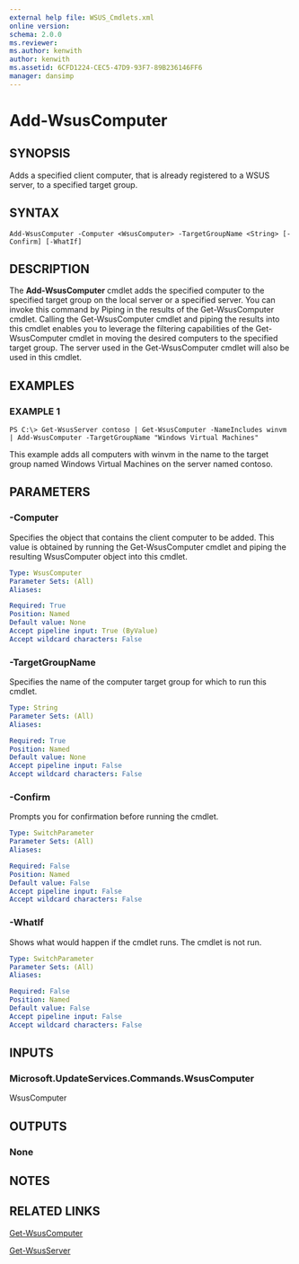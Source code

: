 ```yaml
---
external help file: WSUS_Cmdlets.xml
online version: 
schema: 2.0.0
ms.reviewer:
ms.author: kenwith
author: kenwith
ms.assetid: 6CFD1224-CEC5-47D9-93F7-89B236146FF6
manager: dansimp
---
```


# Add-WsusComputer

## SYNOPSIS
Adds a specified client computer, that is already registered to a WSUS server, to a specified target group.

## SYNTAX

```
Add-WsusComputer -Computer <WsusComputer> -TargetGroupName <String> [-Confirm] [-WhatIf]
```

## DESCRIPTION
The **Add-WsusComputer** cmdlet adds the specified computer to the specified target group on the local server or a specified server.
You can invoke this command by Piping in the results of the Get-WsusComputer cmdlet.
Calling the Get-WsusComputer cmdlet and piping the results into this cmdlet enables you to leverage the filtering capabilities of the Get-WsusComputer cmdlet in moving the desired computers to the specified target group.
The server used in the Get-WsusComputer cmdlet will also be used in this cmdlet.

## EXAMPLES

### EXAMPLE 1
```
PS C:\> Get-WsusServer contoso | Get-WsusComputer -NameIncludes winvm | Add-WsusComputer -TargetGroupName "Windows Virtual Machines"
```

This example adds all computers with winvm in the name to the target group named Windows Virtual Machines on the server named contoso.

## PARAMETERS

### -Computer
Specifies the object that contains the client computer to be added.
This value is obtained by running the Get-WsusComputer cmdlet and piping the resulting WsusComputer object into this cmdlet.

```yaml
Type: WsusComputer
Parameter Sets: (All)
Aliases: 

Required: True
Position: Named
Default value: None
Accept pipeline input: True (ByValue)
Accept wildcard characters: False
```

### -TargetGroupName
Specifies the name of the computer target group for which to run this cmdlet.

```yaml
Type: String
Parameter Sets: (All)
Aliases: 

Required: True
Position: Named
Default value: None
Accept pipeline input: False
Accept wildcard characters: False
```

### -Confirm
Prompts you for confirmation before running the cmdlet.

```yaml
Type: SwitchParameter
Parameter Sets: (All)
Aliases: 

Required: False
Position: Named
Default value: False
Accept pipeline input: False
Accept wildcard characters: False
```

### -WhatIf
Shows what would happen if the cmdlet runs.
The cmdlet is not run.

```yaml
Type: SwitchParameter
Parameter Sets: (All)
Aliases: 

Required: False
Position: Named
Default value: False
Accept pipeline input: False
Accept wildcard characters: False
```

## INPUTS

### Microsoft.UpdateServices.Commands.WsusComputer
WsusComputer

## OUTPUTS

### None

## NOTES

## RELATED LINKS

[Get-WsusComputer](./Get-WsusComputer.md)

[Get-WsusServer](./Get-WsusServer.md)

